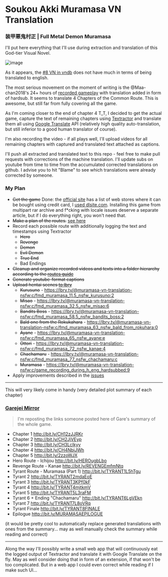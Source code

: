 # Soukou Akki Muramasa VN Translation
### 装甲悪鬼村正 | Full Metal Demon Muramasa

I'll put here everything that I'll use during extraction and translation of this God-tier Visual Novel.

![image](https://user-images.githubusercontent.com/5202330/109388412-7f2c1d80-790f-11eb-9aa2-d69f47b86324.png)

As it appears, the [#8 VN in vndb](https://vndb.org/v2016) does not have much in terms of being translated to english.

The most serious movement on the moment of writing is the @Maa-chan2018's 24+ hours of [recorded gameplay](https://www.youtube.com/watch?v=AXSc9oNXSTk&list=PL3gfx-bBhOYKHY7QJcyxsnO4qeRgMwUmS) with translation added in form of hardsub. It seems to translate 4 Chapters of the Common Route. This is awesome, but still far from fully covering all the game.

As I'm coming closer to the end of chapter 4 T_T, I decided to get the actual game, capture the text of remaining chapters using [Textractor](https://github.com/Artikash/Textractor) and translate them all using [Google Translate](https://translate.google.jp/) API (relatively high quality auto-translation, but still inferior to a good human translator of course).

I'm also recording the video - if all plays well, I'll upload videos for all remaining chapters with captured and translated text attached as captions.

I'll push all extracted and translated text to this repo - feel free to make pull requests with corrections of the machine translation. I'll update subs on youtube from time to time from the accumulated corrected translations on github. I advise you to hit "Blame" to see which translations were already corrected by someone.


### My Plan
- ~~Get the game~~ Done: the [official site](http://www.fmd-muramasa.com/spec/) has a list of web stores where it can be bought using credit card, I [used dlsite.com](https://www.dlsite.com/pro/work/=/product_id/VJ010347.html). Installing this game from multipart rar archive and f*cking with locale issues deserve a separate article, but if I do everything right, you won't need that.
- ~~Make a plan of the routes.~~ [see here](https://klesun.github.io/muramasa-vn-translation/docs/saiga_guide_eng.html)
- Record each possible route with additionally logging the text and timestamps using Textractor
    - ~~Hero~~
    - ~~Revenge~~
    - ~~Demon~~
    - ~~Evil Demon~~
    - ~~True End~~
    - Bad Endings
- ~~Cleanup and organize recorded videos and texts into a folder hierarchy according to the [routes guide](https://seiya-saiga.com/game/nitroplus/muramasa.html)~~
- ~~Generate youtube-format captions~~
- ~~Upload hentai scenes [to lbry](https://lbry.tv/@muramasa-vn-translation-nsfw:c?view=about)~~
    - ~~Kurusuno~~ - https://lbry.tv/@muramasa-vn-translation-nsfw:c/fmd_muramasa_11.5_nsfw_kurusuno:2
    - ~~Misao~~ - https://lbry.tv/@muramasa-vn-translation-nsfw:c/fmd_muramasa_32.5_nsfw_misao:6
    - ~~Bandits Boss~~ - https://lbry.tv/@muramasa-vn-translation-nsfw:c/fmd_muramasa_58.5_nsfw_bandits_boss:2
    - ~~Bald one from the Rokukahara~~ - https://lbry.tv/@muramasa-vn-translation-nsfw:c/fmd_muramasa_63_nsfw_bald_from_rokuhara:0
    - ~~Ayane~~ - https://lbry.tv/@muramasa-vn-translation-nsfw:c/fmd_muramasa_65_nsfw_ayane:e
    - ~~Ottori~~ - https://lbry.tv/@muramasa-vn-translation-nsfw:c/fmd_muramasa_72_nsfw_kanae:4
    - ~~Chachamaru~~ - https://lbry.tv/@muramasa-vn-translation-nsfw:c/fmd_muramasa_77_nsfw_chachamaru:c
    - ~~Muramasa~~ - https://lbry.tv/@muramasa-vn-translation-nsfw:c/game_recording_during_h_eng_hardsubbed:9
- Apply improvements described in the [issues](https://github.com/klesun/muramasa-vn-translation/issues)

__________________________

This will very likely come in handy (very detailed plot summary of each chapter)

### [Garejei Mirror](https://klesun.github.io/muramasa-vn-translation/docs/garejei_mirror/)

> I'm reposting the links someone posted here of Gare's summary of the whole game.

- Chapter 1 http://bit.ly/CH12zJJRKr
- Chapter 2 http://bit.ly/CH2JjVEyp
- Chapter 3 http://bit.ly/CH3Lclkyy
- Chapter 4 http://bit.ly/CH4NbiJWh
- Chapter 5  http://bit.ly/2zzoWJX
- Hero Route - Ichijou http://bit.ly/HEROugbLbo
- Revenge Route - Kanae http://bit.ly/REVENGEmfmNtq
- Tyrant Route - Muramasa (Part 1)  http://bit.ly/TYRANT1L5hTgu
- Tyrant 2  http://bit.ly/TYRANT2mdaEoE
- Tyrant 3  http://bit.ly/TYRANT3KPf0kF
- Tyrant 4  http://bit.ly/TYRANT4mjtkmV
- Tyrant 5  http://bit.ly/TYRANT5L3raFM
- Tyrant 6 + Ending "Chachamaru" http://bit.ly/TYRANT6LgVEkn
- Tyrant 7 http://bit.ly/TYRANT7L8oVRq
- Tyrant Finale http://bit.ly/TYRANT8FINALE
- Epilogue http://bit.ly/MURAMASAEPILOGUE


(it would be pretty cool to automatically replace generated translations with ones from the summary... may as well manually check the summary while reading and correct)

__________________________________

Along the way I'll possibly write a small web app that will continuously eat the logged output of Textractor and translate it with Google Translate on the fly. May as well consider doing that in form of an extension, if that won't be too complicated. But in a web app I could even correct while reading if I make such UI...
